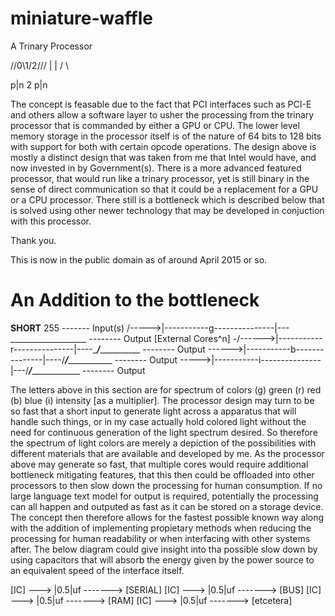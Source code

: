 # miniature-waffle
A Trinary Processor

/\/0\1/2\/\/\/
       |
       |
     /   \

  p|n  2  p|n

The concept is feasable due to the fact that PCI interfaces such as PCI-E and others allow a software layer to usher the processing from the trinary processor that is commanded by either a GPU or CPU. The lower level memory storage in the processor itself is of the nature of 64 bits to 128 bits with support for both with certain opcode operations. The design above is mostly a distinct design that was taken from me that Intel would have, and now invested in by Government(s). There is a more advanced featured processor, that would run like a trinary processor, yet is still binary in the sense of direct communication so that it could be a replacement for a GPU or a CPU processor. There still is a bottleneck which is described below that is solved using other newer technology that may be developed in conjuction with this processor.

Thank you.

This is now in the public domain as of around April 2015 or so.

# An Addition to the bottleneck


__SHORT__ 255 ------- Input(s)
                     /----->|-----------g---------------|---\___________________ -------- Output
[External Cores^n] -/------>|-----------r---------------|----\____/_____________ -------- Output 
                    \------>|-----------b---------------|----/___/______________ -------- Output
                     \----->|-----------i---------------|---/___/_______________ -------- Output

The letters above in this section are for spectrum of colors (g) green (r) red (b) blue (i) intensity [as a multiplier]. The processor design may turn to be so fast that a short input to generate light across a apparatus that will handle such things, or in my case actually hold colored light without the need for continuous generation of the light spectrum desired. So therefore the spectrum of light colors are merely a depiction of the possibilities with different materials that are available and developed by me. As the processor above may generate so fast, that multiple cores would require additional bottleneck mitigating features, that this then could be offloaded into other processors to then slow down the processing for human consumption. If no large language text model for output is required, potentially the processing can all happen and outputed as fast as it can be stored on a storage device. The concept then therefore allows for the fastest possible known way along with the addition of implementing propietary methods when reducing the processing for human readability or when interfacing with other systems after. The below diagram could give insight into tha possible slow down by using capacitors that will absorb the energy given by the power source to an equivalent speed of the interface itself.

[IC] ---> |0.5|uf -------> [SERIAL]
[IC] ---> |0.5|uf -------> [BUS]
[IC] ---> |0.5|uf -------> [RAM]
[IC] ---> |0.5|uf -------> [etcetera]
